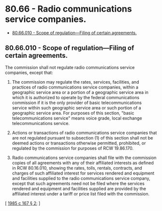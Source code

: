 # 80.66 - Radio communications service companies.
* [80.66.010 - Scope of regulation—Filing of certain agreements.](#8066010---scope-of-regulationfiling-of-certain-agreements)
## 80.66.010 - Scope of regulation—Filing of certain agreements.
The commission shall not regulate radio communications service companies, except that:

1. The commission may regulate the rates, services, facilities, and practices of radio communications service companies, within a geographic service area or a portion of a geographic service area in which it is authorized to operate by the federal communications commission if it is the only provider of basic telecommunications service within such geographic service area or such portion of a geographic service area. For purposes of this section, "basic telecommunications service" means voice grade, local exchange telecommunications service.

2. Actions or transactions of radio communications service companies that are not regulated pursuant to subsection (1) of this section shall not be deemed actions or transactions otherwise permitted, prohibited, or regulated by the commission for purposes of RCW 19.86.170.

3. Radio communications service companies shall file with the commission copies of all agreements with any of their affiliated interests as defined in RCW 80.16.010, showing the rates, tolls, rentals, contracts, and charges of such affiliated interest for services rendered and equipment and facilities supplied to the radio communications service company, except that such agreements need not be filed where the services rendered and equipment and facilities supplied are provided by the affiliated interest under a tariff or price list filed with the commission.

\[ [1985 c 167 § 2](https://leg.wa.gov/CodeReviser/documents/sessionlaw/1985c167.pdf?cite=1985%20c%20167%20§%202); \]

